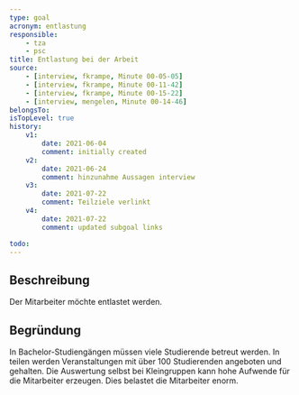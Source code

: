 ```yaml
---
type: goal
acronym: entlastung
responsible: 
    - tza
    - psc
title: Entlastung bei der Arbeit
source:
    - [interview, fkrampe, Minute 00-05-05]
    - [interview, fkrampe, Minute 00-11-42]
    - [interview, fkrampe, Minute 00-15-22]
    - [interview, mengelen, Minute 00-14-46]
belongsTo:
isTopLevel: true
history:
    v1:
        date: 2021-06-04
        comment: initially created
    v2:
        date: 2021-06-24
        comment: hinzunahme Aussagen interview
    v3:
        date: 2021-07-22
        comment: Teilziele verlinkt
    v4:
        date: 2021-07-22
        comment: updated subgoal links

todo:
---
```


## Beschreibung

Der Mitarbeiter möchte entlastet werden.


## Begründung

In Bachelor-Studiengängen müssen viele Studierende betreut werden. In teilen werden Veranstaltungen mit über 100 Studierenden angeboten und gehalten. Die Auswertung selbst bei Kleingruppen kann hohe Aufwende für die Mitarbeiter erzeugen.
Dies belastet die Mitarbeiter enorm.


